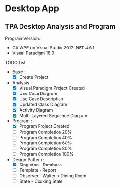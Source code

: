 # Desktop App
## TPA Desktop Analysis and Program
Program Version:
- C# WPF on Visual Studio 2017 .NET 4.6.1
- Visual Paradigm 16.0

TODO List
- Basic :
  - [x] Create Project
- Analysis :
  - [x] Visual Paradigm Project Created
  - [x] Use Case Diagram
  - [x] Use Case Description
  - [x] Updated Class Diagram
  - [x] Activity Diagram
  - [x] Multi-Layered Sequence Diagram
- Program :
  - [x] Program Project Created
  - [ ] Program Completion 20%
  - [ ] Program Completion 40%
  - [ ] Program Completion 60%
  - [ ] Program Completion 80%
  - [ ] Program Completion 100%
- Design Pattern :
  - [x] Singleton - Database
  - [ ] Template - Report
  - [ ] Observer - Waiter > Dining Room
  - [ ] State - Cooking State